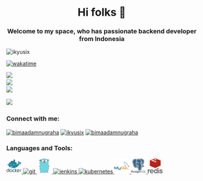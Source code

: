 <!--START_SECTION:waka-->
<!--END_SECTION:waka-->

<h1 align="center">Hi folks 👋</h1>
<h3 align="center">Welcome to my space, who has passionate backend developer from Indonesia</h3>

<p align="left"> <img src="https://komarev.com/ghpvc/?username=ikyusix&label=Profile%20views&color=0e75b6&style=flat" alt="ikyusix" /> </p>

[![wakatime](https://wakatime.com/badge/user/8a080303-e5e5-45e7-bee2-e366aa2357ee.svg)](https://wakatime.com/@8a080303-e5e5-45e7-bee2-e366aa2357ee)

![](https://github-readme-stats.vercel.app/api?username=ikyusix&theme=merko&hide_border=false&include_all_commits=true&count_private=true)<br/>
![](https://nirzak-streak-stats.vercel.app/?user=ikyusix&theme=merko&hide_border=false)<br/>
![](https://github-readme-stats.vercel.app/api/top-langs/?username=ikyusix&theme=merko&hide_border=false&include_all_commits=true&count_private=true&layout=compact)

![](https://github-profile-trophy.vercel.app/?username=ikyusix&theme=monokai&no-frame=false&no-bg=true&margin-w=4)

<h3 align="left">Connect with me:</h3>
<p align="left">
<a href="https://twitter.com/bimaadamnugraha" target="blank"><img align="center" src="https://raw.githubusercontent.com/rahuldkjain/github-profile-readme-generator/master/src/images/icons/Social/twitter.svg" alt="bimaadamnugraha" height="30" width="40" /></a>
<a href="https://stackoverflow.com/users/ikyusix" target="blank"><img align="center" src="https://raw.githubusercontent.com/rahuldkjain/github-profile-readme-generator/master/src/images/icons/Social/stack-overflow.svg" alt="ikyusix" height="30" width="40" /></a>
<a href="https://instagram.com/bimaadamnugraha" target="blank"><img align="center" src="https://raw.githubusercontent.com/rahuldkjain/github-profile-readme-generator/master/src/images/icons/Social/instagram.svg" alt="bimaadamnugraha" height="30" width="40" /></a>
</p>

<h3 align="left">Languages and Tools:</h3>
<p align="left"> <a href="https://www.docker.com/" target="_blank" rel="noreferrer"> <img src="https://raw.githubusercontent.com/devicons/devicon/master/icons/docker/docker-original-wordmark.svg" alt="docker" width="40" height="40"/> </a> <a href="https://git-scm.com/" target="_blank" rel="noreferrer"> <img src="https://www.vectorlogo.zone/logos/git-scm/git-scm-icon.svg" alt="git" width="40" height="40"/> </a> <a href="https://golang.org" target="_blank" rel="noreferrer"> <img src="https://raw.githubusercontent.com/devicons/devicon/master/icons/go/go-original.svg" alt="go" width="40" height="40"/> </a> <a href="https://www.jenkins.io" target="_blank" rel="noreferrer"> <img src="https://www.vectorlogo.zone/logos/jenkins/jenkins-icon.svg" alt="jenkins" width="40" height="40"/> </a> <a href="https://kubernetes.io" target="_blank" rel="noreferrer"> <img src="https://www.vectorlogo.zone/logos/kubernetes/kubernetes-icon.svg" alt="kubernetes" width="40" height="40"/> </a> <a href="https://www.mysql.com/" target="_blank" rel="noreferrer"> <img src="https://raw.githubusercontent.com/devicons/devicon/master/icons/mysql/mysql-original-wordmark.svg" alt="mysql" width="40" height="40"/> </a> <a href="https://www.postgresql.org" target="_blank" rel="noreferrer"> <img src="https://raw.githubusercontent.com/devicons/devicon/master/icons/postgresql/postgresql-original-wordmark.svg" alt="postgresql" width="40" height="40"/> </a> <a href="https://redis.io" target="_blank" rel="noreferrer"> <img src="https://raw.githubusercontent.com/devicons/devicon/master/icons/redis/redis-original-wordmark.svg" alt="redis" width="40" height="40"/> </a> </p>
